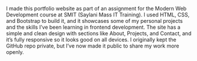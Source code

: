 I made this portfolio website as part of an assignment for the Modern Web Development course at SMIT (Saylani Mass IT Training). I used HTML, CSS, and Bootstrap to build it, and it showcases some of my personal projects and the skills I’ve been learning in frontend development. The site has a simple and clean design with sections like About, Projects, and Contact, and it’s fully responsive so it looks good on all devices. I originally kept the GitHub repo private, but I’ve now made it public to share my work more openly.
